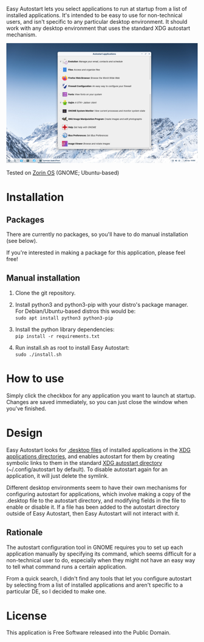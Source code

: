 Easy Autostart lets you select applications to run at startup from a list of installed applications. It's intended to be easy to use for non-technical users, and isn't specific to any particular desktop environment. It should work with any desktop environment that uses the standard XDG autostart mechanism.

![Screenshot](screenshot.png)

Tested on [Zorin OS](https://zorin.com/os/) (GNOME; Ubuntu-based)


# Installation

## Packages

There are currently no packages, so you'll have to do manual installation (see below).

If you're interested in making a package for this application, please feel free!

## Manual installation

1. Clone the git repository.

2. Install python3 and python3-pip with your distro's package manager.
For Debian/Ubuntu-based distros this would be:  
    `sudo apt install python3 python3-pip`

3. Install the python library dependencies:  
    `pip install -r requirements.txt`

4. Run install.sh as root to install Easy Autostart:  
    `sudo ./install.sh`


# How to use

Simply click the checkbox for any application you want to launch at startup. Changes are saved immediately, so you can just close the window when you've finished.


# Design

Easy Autostart looks for [.desktop files](https://specifications.freedesktop.org/desktop-entry-spec/desktop-entry-spec-latest.html) of installed applications in the [XDG applications directories](https://specifications.freedesktop.org/menu-spec/menu-spec-latest.html), and enables autostart for them by creating symbolic links to them in the standard [XDG autostart directory](https://specifications.freedesktop.org/autostart-spec/autostart-spec-latest.html) (~/.config/autostart by default). To disable autostart again for an application, it will just delete the symlink.

Different desktop environments seem to have their own mechanisms for configuring autostart for applications, which involve making a copy of the .desktop file to the autostart directory, and modifying fields in the file to enable or disable it.
If a file has been added to the autostart directory outside of Easy Autostart, then Easy Autostart will not interact with it.

## Rationale

The autostart configuration tool in GNOME requires you to set up each application manually by specifying its command, which seems difficult for a non-technical user to do, especially when they might not have an easy way to tell what command runs a certain application.

From a quick search, I didn't find any tools that let you configure autostart by selecting from a list of installed applications and aren't specific to a particular DE, so I decided to make one.


# License

This application is Free Software released into the Public Domain.
